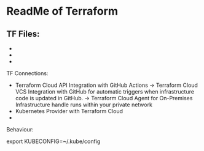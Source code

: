 
# ReadMe of Terraform



TF Files:
- 
- 
- 
- 

TF Connections:
- Terraform Cloud API Integration with GitHub Actions
-> Terraform Cloud VCS Integration with GitHub
    for automatic triggers when infrastructure code is updated in GitHub.
-> Terraform Cloud Agent for On-Premises Infrastructure
    handle runs within your private network
-  Kubernetes Provider with Terraform Cloud
- 

Behaviour:





export KUBECONFIG=~/.kube/config




















#